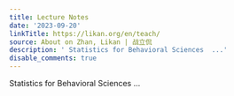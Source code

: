 ```yaml
---
title: Lecture Notes
date: '2023-09-20'
linkTitle: https://likan.org/en/teach/
source: About on Zhan, Likan | 战立侃
description: ' Statistics for Behavioral Sciences  ...'
disable_comments: true
---
```

 Statistics for Behavioral Sciences  ...